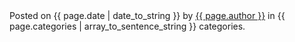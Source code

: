 <div class="author">
  Posted on <span class="date">{{ page.date | date_to_string }}</span> by <span class="name"><a href="/about/" title="About {{ page.author }}">{{ page.author }}</a></span> in <span class="categories">{{ page.categories | array_to_sentence_string }}</span> categories.
</div>